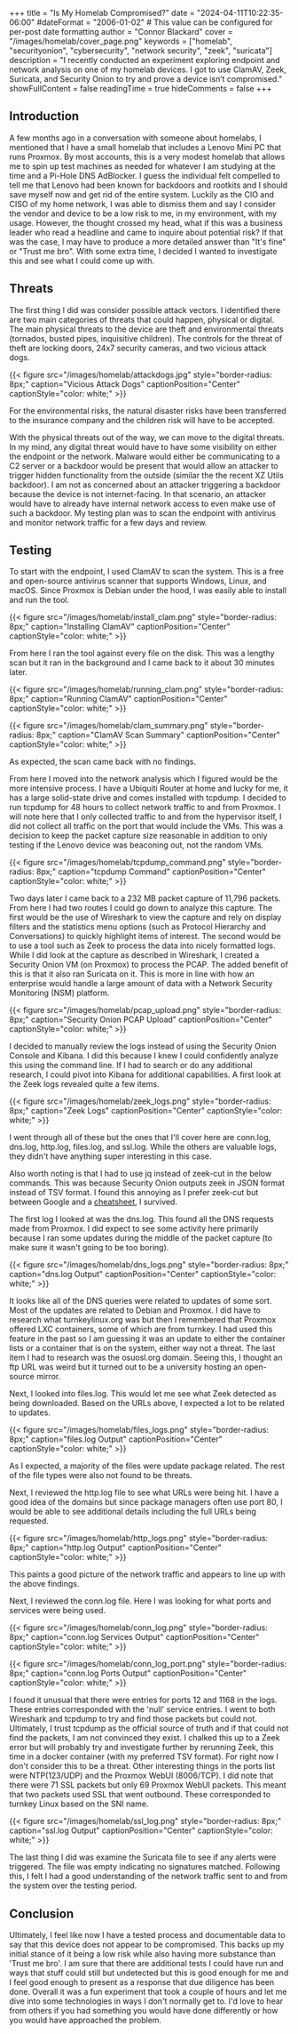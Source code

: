 +++
title = "Is My Homelab Compromised?"
date = "2024-04-11T10:22:35-06:00"
#dateFormat = "2006-01-02" # This value can be configured for per-post date formatting
author = "Connor Blackard"
cover = "/images/homelab/cover_page.png"
keywords = ["homelab", "securityonion", "cybersecurity", "network security", "zeek", "suricata"]
description = "I recently conducted an experiment exploring endpoint and network analysis on one of my homelab devices. I got to use ClamAV, Zeek, Suricata, and Security Onion to try and prove a device isn’t compromised."
showFullContent = false
readingTime = true
hideComments = false
+++
## Introduction
A few months ago in a conversation with someone about homelabs, I mentioned that I have a small homelab that includes a Lenovo Mini PC that runs Proxmox. By most accounts, this is a very modest homelab that allows me to spin up test machines as needed for whatever I am studying at the time and a Pi-Hole DNS AdBlocker. I guess the individual felt compelled to tell me that Lenovo had been known for backdoors and rootkits and I should save myself now and get rid of the entire system. Luckily as the CIO and CISO of my home network, I was able to dismiss them and say I consider the vendor and device to be a low risk to me, in my environment, with my usage. However, the thought crossed my head, what if this was a business leader who read a headline and came to inquire about potential risk? If that was the case, I may have to produce a more detailed answer than "It's fine" or "Trust me bro". With some extra time, I decided I wanted to investigate this and see what I could come up with. 

## Threats
The first thing I did was consider possible attack vectors. I identified there are two main categories of threats that could happen, physical or digital. The main physical threats to the device are theft and environmental threats (tornados, busted pipes, inquisitive children). The controls for the threat of theft are locking doors, 24x7 security cameras, and two vicious attack dogs.


{{< figure src="/images/homelab/attackdogs.jpg" style="border-radius: 8px;" caption="Vicious Attack Dogs" captionPosition="Center" captionStyle="color: white;" >}}

For the environmental risks, the natural disaster risks have been transferred to the insurance company and the children risk will have to be accepted.

With the physical threats out of the way, we can move to the digital threats. In my mind, any digital threat would have to have some visibility on either the endpoint or the network. Malware would either be communicating to a C2 server or a backdoor would be present that would allow an attacker to trigger hidden functionality from the outside (similar the the recent XZ Utils backdoor). I am not as concerned about an attacker triggering a backdoor because the device is not internet-facing. In that scenario, an attacker would have to already have internal network access to even make use of such a backdoor. My testing plan was to scan the endpoint with antivirus and monitor network traffic for a few days and review.

## Testing
To start with the endpoint, I used ClamAV to scan the system. This is a free and open-source antivirus scanner that supports Windows, Linux, and macOS. Since Proxmox is Debian under the hood, I was easily able to install and run the tool.

{{< figure src="/images/homelab/install_clam.png" style="border-radius: 8px;" caption="Installing ClamAV" captionPosition="Center" captionStyle="color: white;" >}}

From here I ran the tool against every file on the disk. This was a lengthy scan but it ran in the background and I came back to it about 30 minutes later.

{{< figure src="/images/homelab/running_clam.png" style="border-radius: 8px;" caption="Running ClamAV" captionPosition="Center" captionStyle="color: white;" >}}

{{< figure src="/images/homelab/clam_summary.png" style="border-radius: 8px;" caption="ClamAV Scan Summary" captionPosition="Center" captionStyle="color: white;" >}}

As expected, the scan came back with no findings.

From here I moved into the network analysis which I figured would be the more intensive process. I have a Ubiquiti Router at home and lucky for me, it has a large solid-state drive and comes installed with tcpdump. I decided to run tcpdump for 48 hours to collect network traffic to and from Proxmox. I will note here that I only collected traffic to and from the hypervisor itself, I did not collect all traffic on the port that would include the VMs. This was a decision to keep the packet capture size reasonable in addition to only testing if the Lenovo device was beaconing out, not the random VMs. 

{{< figure src="/images/homelab/tcpdump_command.png" style="border-radius: 8px;" caption="tcpdump Command" captionPosition="Center" captionStyle="color: white;" >}}

Two days later I came back to a 232 MB packet capture of 11,796 packets. From here I had two routes I could go down to analyze this capture. The first would be the use of Wireshark to view the capture and rely on display filters and the statistics menu options (such as Protocol Hierarchy and Conversations) to quickly highlight items of interest. The second would be to use a tool such as Zeek to process the data into nicely formatted logs. While I did look at the capture as described in Wireshark, I created a Security Onion VM (on Proxmox) to process the PCAP. The added benefit of this is that it also ran Suricata on it. This is more in line with how an enterprise would handle a large amount of data with a Network Security Monitoring (NSM) platform.

{{< figure src="/images/homelab/pcap_upload.png" style="border-radius: 8px;" caption="Security Onion PCAP Upload" captionPosition="Center" captionStyle="color: white;" >}}

I decided to manually review the logs instead of using the Security Onion Console and Kibana. I did this because I knew I could confidently analyze this using the command line. If I had to search or do any additional research, I could pivot into Kibana for additional capabilities. A first look at the Zeek logs revealed quite a few items.

{{< figure src="/images/homelab/zeek_logs.png" style="border-radius: 8px;" caption="Zeek Logs" captionPosition="Center" captionStyle="color: white;" >}}

I went through all of these but the ones that I'll cover here are conn.log, dns.log, http.log, files.log, and ssl.log. While the others are valuable logs, they didn't have anything super interesting in this case.

Also worth noting is that I had to use jq instead of zeek-cut in the below commands. This was because Security Onion outputs zeek in JSON format instead of TSV format. I found this annoying as I prefer zeek-cut but between Google and a [cheatsheet](https://gist.github.com/olih/f7437fb6962fb3ee9fe95bda8d2c8fa4), I survived.

The first log I looked at was the dns.log. This found all the DNS requests made from Proxmox. I did expect to see some activity here primarily because I ran some updates during the middle of the packet capture (to make sure it wasn't going to be too boring).

{{< figure src="/images/homelab/dns_logs.png" style="border-radius: 8px;" caption="dns.log Output" captionPosition="Center" captionStyle="color: white;" >}}

It looks like all of the DNS queries were related to updates of some sort. Most of the updates are related to Debian and Proxmox. I did have to research what turnkeylinux.org was but then I remembered that Proxmox offered LXC containers, some of which are from turnkey. I had used this feature in the past so I am guessing it was an update to either the container lists or a container that is on the system, either way not a threat. The last item I had to research was the osuosl.org domain. Seeing this, I thought an ftp URL was weird but it turned out to be a university hosting an open-source mirror.

Next, I looked into files.log. This would let me see what Zeek detected as being downloaded. Based on the URLs above, I expected a lot to be related to updates.

{{< figure src="/images/homelab/files_logs.png" style="border-radius: 8px;" caption="files.log Output" captionPosition="Center" captionStyle="color: white;" >}}

As I expected, a majority of the files were update package related. The rest of the file types were also not found to be threats. 

Next, I reviewed the http.log file to see what URLs were being hit. I have a good idea of the domains but since package managers often use port 80, I would be able to see additional details including the full URLs being requested.

{{< figure src="/images/homelab/http_logs.png" style="border-radius: 8px;" caption="http.log Output" captionPosition="Center" captionStyle="color: white;" >}}

This paints a good picture of the network traffic and appears to line up with the above findings. 

Next, I reviewed the conn.log file. Here I was looking for what ports and services were being used. 

{{< figure src="/images/homelab/conn_log.png" style="border-radius: 8px;" caption="conn.log Services Output" captionPosition="Center" captionStyle="color: white;" >}}

{{< figure src="/images/homelab/conn_log_port.png" style="border-radius: 8px;" caption="conn.log Ports Output" captionPosition="Center" captionStyle="color: white;" >}}

I found it unusual that there were entries for ports 12 and 1168 in the logs. These entries corresponded with the 'null' service entries. I went to both Wireshark and tcpdump to try and find those packets but could not. Ultimately, I trust tcpdump as the official source of truth and if that could not find the packets, I am not convinced they exist. I chalked this up to a Zeek error but will probably try and investigate further by rerunning Zeek, this time in a docker container (with my preferred TSV format). For right now I don't consider this to be a threat. Other interesting things in the ports list were NTP(123/UDP) and the Proxmox WebUI (8006/TCP). I did note that there were 71 SSL packets but only 69 Proxmox WebUI packets. This meant that two packets used SSL that went outbound. These corresponded to turnkey Linux based on the SNI name.

{{< figure src="/images/homelab/ssl_log.png" style="border-radius: 8px;" caption="ssl.log Output" captionPosition="Center" captionStyle="color: white;" >}}

The last thing I did was examine the Suricata file to see if any alerts were triggered. The file was empty indicating no signatures matched. Following this, I felt I had a good understanding of the network traffic sent to and from the system over the testing period.

## Conclusion
Ultimately, I feel like now I have a tested process and documentable data to say that this device does not appear to be compromised. This backs up my initial stance of it being a low risk while also having more substance than 'Trust me bro'. I am sure that there are additional tests I could have run and ways that stuff could still but undetected but this is good enough for me and I feel good enough to present as a response that due diligence has been done. Overall it was a fun experiment that took a couple of hours and let me dive into some technologies in ways I don't normally get to. I'd love to hear from others if you had something you would have done differently or how you would have approached the problem.
